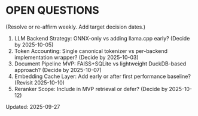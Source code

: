 # OPEN QUESTIONS
(Resolve or re-affirm weekly. Add target decision dates.)

1. LLM Backend Strategy: ONNX-only vs adding llama.cpp early?  (Decide by 2025-10-05)
2. Token Accounting: Single canonical tokenizer vs per-backend implementation wrapper? (Decide by 2025-10-03)
3. Document Pipeline MVP: FAISS+SQLite vs lightweight DuckDB-based approach? (Decide by 2025-10-07)
4. Embedding Cache Layer: Add early or after first performance baseline? (Revisit 2025-10-10)
5. Reranker Scope: Include in MVP retrieval or defer? (Decide by 2025-10-12)

Updated: 2025-09-27
